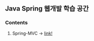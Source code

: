 ## Java Spring 웹개발 학습 공간

### Contents
1. Spring-MVC -> [link!](https://www.inflearn.com/course/%EC%8A%A4%ED%94%84%EB%A7%81-mvc-1)
